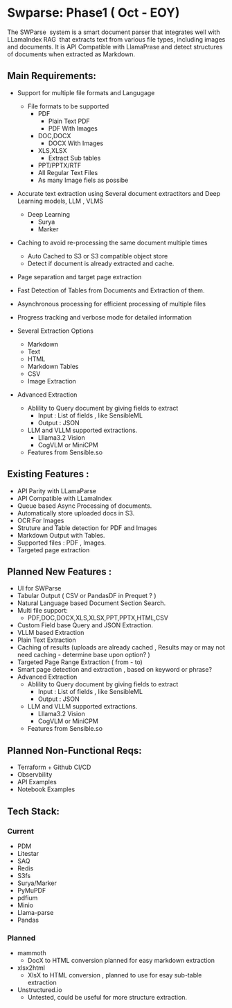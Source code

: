 # Swparse: Phase1 ( Oct - EOY) 

The SWParse  system is a smart document parser that integrates well with LLamaIndex RAG  that extracts text from various file types, including images and documents. It is API Compatible with LlamaPrase and detect structures of documents when extracted as Markdown.



## Main Requirements:

* Support for multiple file formats and Langugage
  * File formats to be supported
    * PDF
      * Plain Text PDF
      * PDF With Images
    * DOC,DOCX
      * DOCX With Images
    * XLS,XLSX
      * Extract Sub tables
    * PPT/PPTX/RTF
    * All Regular Text Files
    * As many Image fiels as possibe



* Accurate text extraction using Several document extractitors and Deep Learning models, LLM , VLMS
  * Deep Learning
    * Surya
    * Marker
* Caching to avoid re-processing the same document multiple times
  * Auto Cached to S3 or S3 compatible object store
  * Detect if document is already extracted and cache.
* Page separation and target page extraction
* Fast Detection of Tables from Documents and Extraction of them. 
* Asynchronous processing for efficient processing of multiple files
* Progress tracking and verbose mode for detailed information
* Several Extraction Options
  * Markdown
  * Text
  * HTML
  * Markdown Tables
  * CSV
  * Image Extraction
* Advanced Extraction
  * Ablility to Query document by giving fields to extract
    * Input : List of fields , like SensibleML
    * Output : JSON
  * LLM and VLLM supported extractions.
    * Lllama3.2 Vision
    * CogVLM or MiniCPM
  * Features from Sensible.so



## Existing Features :

* API Parity with LLamaParse
* API Compatible with LLamaIndex
* Queue based Async Processing of documents.
* Automatically store uploaded docs in S3.
* OCR For Images
* Struture and Table detection for PDF and Images
* Markdown Output with Tables.
* Supported files : PDF , Images.
* Targeted page extraction

## Planned New Features :

* UI for SWParse
* Tabular Output ( CSV or PandasDF in Prequet ? )
* Natural Language based Document Section Search.
* Multi file support:
  * PDF,DOC,DOCX,XLS,XLSX,PPT,PPTX,HTML,CSV
* Custom Field base Query and JSON Extraction.
* VLLM based Extraction
* Plain Text Extraction
* Caching of results (uploads are already cached , Results may or may not need caching - determine base upon option? )
* Targeted Page Range Extraction ( from - to)
* Smart page detection and extraction , based on keyword or phrase?
* Advanced Extraction
  * Ablility to Query document by giving fields to extract
    * Input : List of fields , like SensibleML
    * Output : JSON
  * LLM and VLLM supported extractions.
    * Lllama3.2 Vision
    * CogVLM or MiniCPM
  * Features from Sensible.so

## Planned Non-Functional Reqs:



* Terraform + Github CI/CD
* Observbility
* API Examples
* Notebook Examples



## Tech Stack:



### Current

* PDM
* Litestar
* SAQ
* Redis
* S3fs
* Surya/Marker
* PyMuPDF
* pdfium
* Minio
* Llama-parse
* Pandas

### Planned

* mammoth
  * DocX to HTML conversion planned for easy markdown extraction
* xlsx2html
  * XlsX to HTML conversion , planned to use for esay sub-table extraction
* Unstructured.io
  * Untested, could be useful for more structure extraction.
